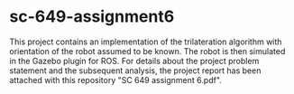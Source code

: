 # sc-649-assignment6

This project contains an implementation of the trilateration algorithm with orientation of the robot assumed to be known. 
The robot is then simulated in the Gazebo plugin for ROS. 
For details about the project problem statement and the subsequent analysis, the project report has been attached with this repository "SC 649 assignment 6.pdf". 
